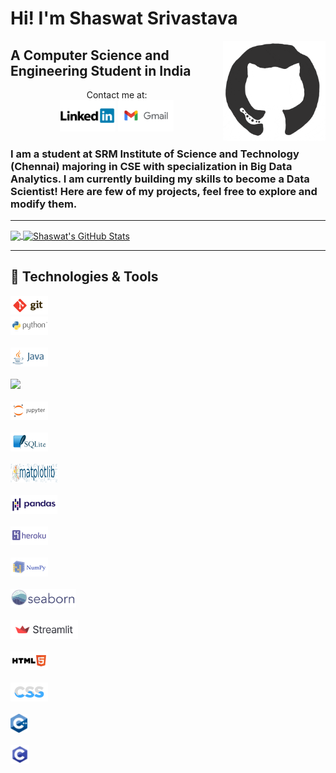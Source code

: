 # Hi! I'm Shaswat Srivastava
<img align="right" alt="GIF" height="160px" src="https://github.com/shaas1704/shaas1704/blob/main/Gifs%20and%20Icons/giphy.gif" />

## A Computer Science and Engineering Student in India

<p align='center'>
Contact me at: <br>
<a href="https://www.linkedin.com/in/shaswat-srivastava-03a67118b/"><img height="50" src="https://github.com/shaas1704/shaas1704/blob/main/Gifs%20and%20Icons/linkedin2.jpg"></a>
<a href="mailto:shaswatsrivastava1704@gmail.com"><img height="50" src="https://github.com/shaas1704/shaas1704/blob/main/Gifs%20and%20Icons/gmail2.png"></a>
</p>


### I am a student at SRM Institute of Science and Technology (Chennai) majoring in CSE with specialization in Big Data Analytics. I am currently building my skills to become a Data Scientist! Here are few of my projects, feel free to explore and modify them.


  ---

 <a href="https://github.com/shaas1704/shaas1704">
  <img align="center" src="https://github-readme-stats.vercel.app/api/top-langs/?username=shaas1704&hide=java,html,tex&title_color=ffffff&text_color=c9cacc&icon_color=2bbc8a&bg_color=1d1f21" />
</a>
<a href="https://github.com/shaas1704/shaas1704">
  <img align="center" src="https://github-readme-stats.vercel.app/api?username=shaas1704&show_icons=true&line_height=27&count_private=true&title_color=ffffff&text_color=c9cacc&icon_color=2bbc8a&bg_color=1d1f21" alt="Shaswat's GitHub Stats" />
</a> 

 ---
 ## 🔧 Technologies & Tools
<code><img height="30" src="https://github.com/shaas1704/shaas1704/blob/main/Gifs%20and%20Icons/git.svg"></code>
  <code> <img height="30" src="https://github.com/shaas1704/shaas1704/blob/main/Gifs%20and%20Icons/python.svg"> </code>
  <code> <img height="30" src="https://github.com/shaas1704/shaas1704/blob/main/Gifs%20and%20Icons/java.svg"> </code>
  <code> <img height="30" src="https://upload.wikimedia.org/wikipedia/commons/7/7e/Spyder_logo.svg"> </code>
  <code> <img height="30" src="https://github.com/shaas1704/shaas1704/blob/main/Gifs%20and%20Icons/jupyter.svg"> </code>
  <code> <img height="30" src="https://github.com/shaas1704/shaas1704/blob/main/Gifs%20and%20Icons/sqlite.svg"> </code>
  <code> <img height="30" src="https://github.com/shaas1704/shaas1704/blob/main/Gifs%20and%20Icons/matplotlib.png" width='75'> </code>
  <code> <img height="30" src="https://github.com/shaas1704/shaas1704/blob/main/Gifs%20and%20Icons/pandas.png" width='75'> </code>
  <code> <img height="30" src="https://github.com/shaas1704/shaas1704/blob/main/Gifs%20and%20Icons/heroku.svg"> </code>
  <code> <img height="30" src="https://github.com/shaas1704/shaas1704/blob/main/Gifs%20and%20Icons/numpy.svg"> </code>
  <code> <img height="30" src="https://github.com/shaas1704/shaas1704/blob/main/Gifs%20and%20Icons/seaborn.svg"> </code>
  <code> <img height="30" src="https://github.com/shaas1704/shaas1704/blob/main/Gifs%20and%20Icons/streamlit.svg"> </code>
  <code> <img height="30" src="https://github.com/shaas1704/shaas1704/blob/main/Gifs%20and%20Icons/html5.svg"> </code>
  <code> <img height="30" src="https://github.com/shaas1704/shaas1704/blob/main/Gifs%20and%20Icons/css.svg"> </code>
  <code> <img height="30" src="https://github.com/shaas1704/shaas1704/blob/main/Gifs%20and%20Icons/C%2B%2B.png"> </code>
  <code> <img height="30" src="https://github.com/shaas1704/shaas1704/blob/main/Gifs%20and%20Icons/c%20language.png"> </code>

